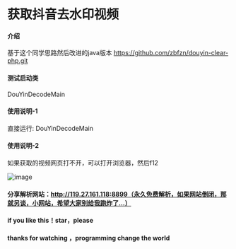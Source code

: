 # 获取抖音去水印视频

#### 介绍
基于这个同学思路然后改进的java版本
https://github.com/zbfzn/douyin-clear-php.git

#### 测试启动类
DouYinDecodeMain

#### 使用说明-1

直接运行: DouYinDecodeMain

#### 使用说明-2

如果获取的视频网页打不开，可以打开浏览器，然后f12

![image](https://user-images.githubusercontent.com/33890981/60934770-1804c400-a2fa-11e9-872c-bec09c5e5ceb.png)

#### 分享解析网站：http://119.27.161.118:8899（永久免费解析，如果网站倒闭，那就另谈，小网站，希望大家别给我跑炸了...）

#### if you like this！star，please 

#### thanks for watching ，programming change the world


